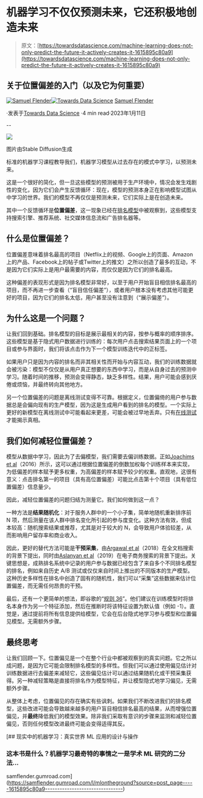 # 机器学习不仅仅预测未来，它还积极地创造未来

> 原文：[https://towardsdatascience.com/machine-learning-does-not-only-predict-the-future-it-actively-creates-it-1615895c80a9](https://towardsdatascience.com/machine-learning-does-not-only-predict-the-future-it-actively-creates-it-1615895c80a9)

## 关于位置偏差的入门（以及它为何重要）

[](https://medium.com/@samuel.flender?source=post_page-----1615895c80a9--------------------------------)[![Samuel Flender](../Images/390d82a673de8a8bb11cef66978269b5.png)](https://medium.com/@samuel.flender?source=post_page-----1615895c80a9--------------------------------)[](https://towardsdatascience.com/?source=post_page-----1615895c80a9--------------------------------)[![Towards Data Science](../Images/a6ff2676ffcc0c7aad8aaf1d79379785.png)](https://towardsdatascience.com/?source=post_page-----1615895c80a9--------------------------------) [Samuel Flender](https://medium.com/@samuel.flender?source=post_page-----1615895c80a9--------------------------------)

·发表于[Towards Data Science](https://towardsdatascience.com/?source=post_page-----1615895c80a9--------------------------------) ·4 min read·2023年1月11日

--

![](../Images/d5f8f135bbb8c7670a8290bcd5c6cea9.png)

图片由Stable Diffusion生成

标准的机器学习课程教导我们，机器学习模型从过去存在的模式中学习，以预测未来。

这是一个很好的简化，但一旦这些模型的预测被用于生产环境中，情况会发生戏剧性的变化，因为它们会产生反馈循环：现在，模型的预测本身正在影响模型试图从中学习的世界。我们的模型不再仅仅是预测未来，它们实际上是在创造未来。

其中一个反馈循环是**位置偏差**，这一现象已经在[排名模型](/learning-to-rank-a-primer-40d2ff9960af)中被观察到，这些模型支持搜索引擎、推荐系统、社交媒体信息流和广告排名器等。

## 什么是位置偏差？

位置偏差意味着排名最高的项目（Netflix上的视频、Google上的页面、Amazon上的产品、Facebook上的帖子或Twitter上的推文）之所以创造了最多的互动，不是因为它们实际上是用户最需要的内容，而仅仅是因为它们的排名最高。

这种偏差的表现形式是因为排名模型非常好，以至于用户开始盲目相信排名最高的项目，而不再进一步查看（“盲目信任偏差”），或者用户根本没有考虑其他可能更好的项目，因为它们的排名太低，用户甚至没有注意到（“展示偏差”）。

## 为什么这是一个问题？

让我们回到基础。排名模型的目标是展示最相关的内容，按参与概率的顺序排序。这些模型是基于隐式用户数据进行训练的：每次用户点击搜索结果页面上的一个项目或参与界面时，我们将该点击作为下一个模型训练迭代中的正标签。

如果用户只是因为内容的排名而非其相关性而开始与内容互动，我们的训练数据就会被污染：模型不仅仅是从用户真正想要的东西中学习，而是从自身过去的预测中学习。随着时间的推移，预测会变得静态，缺乏多样性。结果，用户可能会感到厌倦或烦恼，并最终转向其他地方。

另一个位置偏差的问题是离线测试变得不可靠。根据定义，位置偏倚的用户参与数据总是会偏向现有的生产模型，因为这是生成用户看到的排名的模型。一个实际上更好的新模型在离线测试中可能看起来更差，可能会被过早地丢弃。只有[在线测试](/is-my-model-really-better-560e729f81d2)才能揭示真相。

## 我们如何减轻位置偏差？

模型从数据中学习，因此为了去偏模型，我们需要去偏训练数据。正如[Joachims et al](https://arxiv.org/abs/1608.04468)（2016）所示，这可以通过根据位置偏差的倒数加权每个训练样本来实现，为低偏差的样本赋予更多权重，为高偏差的样本赋予较少的权重。直观地，这很有意义：点击排名第一的项目（具有高位置偏差）可能比点击第十个项目（具有低位置偏差）信息量少。

因此，减轻位置偏差的问题归结为测量它。我们如何做到这一点？

一种方法是**结果随机化**：对于服务人群中的一个小子集，简单地随机重新排序前 N 项，然后测量在该人群中排名变化所引起的参与度变化。这种方法有效，但成本较高：随机搜索结果或推荐，尤其是对于较大的 N，会导致用户体验较差，从而影响用户留存率和商业收入。

因此，更好的替代方法可能是**干预采集**，由[Argawal et al](https://arxiv.org/pdf/1812.05161.pdf)（2018）在全文档搜索的背景下提出，同时由[Aslanyan et al](https://arxiv.org/pdf/1812.09338.pdf)（2019）在电子商务搜索的背景下提出。关键思想是，成熟排名系统中记录的用户参与数据已经包含了来自多个不同排名模型的排名，例如来自历史 A/B 测试或仅仅来自时间上推出的不同版本的生产模型。这种历史多样性在排名中创造了固有的随机性，我们可以“采集”这些数据来估计位置偏差，而无需任何昂贵的干预。

最后，还有一个更简单的想法，即谷歌的“[规则 36](https://developers.google.com/machine-learning/guides/rules-of-ml#rule_36_avoid_feedback_loops_with_positional_features)”。他们建议在训练模型时将排名本身作为另一个特征添加，然后在推断时将该特征设置为默认值（例如 -1）。直觉是，通过提前将所有信息提供给模型，它会在后台隐式地学习参与模型和位置偏见模型。无需额外步骤。

## 最终思考

让我们回顾一下。位置偏见是一个在整个行业中都被观察到的真实问题。它之所以成问题，是因为它可能会限制排名模型的多样性。但我们可以通过使用偏见估计对训练数据进行去偏差来减轻它，这些偏见估计可以通过结果随机化或干预采集获得。另一种减轻策略是直接将排名作为模型特征，并让模型隐式地学习偏见，无需额外步骤。

从整体上考虑，位置偏见的存在确实有些讽刺。如果我们不断改进我们的排名模型，这些改进可能会导致越来越多的用户盲目相信排名最高的结果，从而增强位置偏见，并**最终**降低我们的模型效果。除非我们采取有意识的步骤来监测和减轻位置偏见，否则任何模型改进最终可能会变得适得其反。

[](https://samflender.gumroad.com/l/mlontheground?source=post_page-----1615895c80a9--------------------------------) [## 现实中的机器学习：真实世界 ML 应用的设计与操作

### 这本书是什么？机器学习最奇特的事情之一是学术 ML 研究的二分法…

samflender.gumroad.com](https://samflender.gumroad.com/l/mlontheground?source=post_page-----1615895c80a9--------------------------------)
